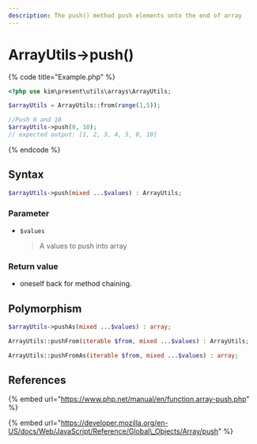 ```yaml
---
description: The push() method push elements onto the end of array
---
```


# ArrayUtils-&gt;push\(\)

{% code title="Example.php" %}
```php
<?php use kim\present\utils\arrays\ArrayUtils;

$arrayUtils = ArrayUtils::from(range(1,5));

//Push 0 and 10
$arrayUtils->push(0, 10);
// expected output: [1, 2, 3, 4, 5, 0, 10]
```
{% endcode %}

## Syntax

```php
$arrayUtils->push(mixed ...$values) : ArrayUtils;
```

### Parameter

* `$values`

  > A values to push into array

### Return value

* oneself back for method chaining.

## Polymorphism

```php
$arrayUtils->pushAs(mixed ...$values) : array;
```

```php
ArrayUtils::pushFrom(iterable $from, mixed ...$values) : ArrayUtils;
```

```php
ArrayUtils::pushFromAs(iterable $from, mixed ...$values) : array;
```

## References

{% embed url="https://www.php.net/manual/en/function.array-push.php" %}

{% embed url="https://developer.mozilla.org/en-US/docs/Web/JavaScript/Reference/Global\_Objects/Array/push" %}



